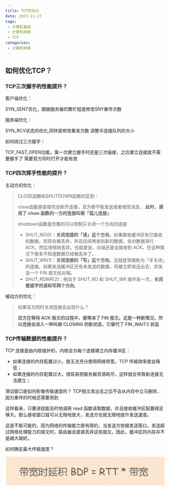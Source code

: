 ```yaml
---
title: TCP的优化
date: 2023-11-27
tags:
 - 计算机基础
 - 计算机网络
 - TCP
categories:
 - 计算机网络
---
```


<!-- more -->

## 如何优化TCP？

### TCP三次握手的性能提升？

客户端优化：

SYN_SENT优化，跟据服务器的繁忙程度修改SNY重传次数

服务端优化：

SYN_RCV状态的优化,同样是修改重发次数
调整半连接队列的大小

如何绕过三次握手：

TCP_FAST_OPEN功能，第一次建立握手时还是三次链接，之后建立连接就不需要握手了
需要双方同时打开才能有效

### TCP四次挥手性能的提升？

主动方的优化：

> CLOSE函数和SHUTDOWN函数的区别：
>
> close函数是直接完全断开连接，双方都不能发送或者接受消息， **此时，调用了 close 函数的一方的连接叫做「孤儿连接」**
>
> shutdown函数是优雅的可以控制只关闭一个方向的连接
>
> - SHUT_RD(0)：**关闭连接的「读」这个方向**，如果接收缓冲区有已接收的数据，则将会被丢弃，并且后续再收到新的数据，会对数据进行 ACK，然后悄悄地丢弃。也就是说，对端还是会接收到 ACK，在这种情况下根本不知道数据已经被丢弃了。
> - SHUT_WR(1)：**关闭连接的「写」这个方向**，这就是常被称为「半关闭」的连接。如果发送缓冲区还有未发送的数据，将被立即发送出去，并发送一个 FIN 报文给对端。
> - SHUT_RDWR(2)：相当于 SHUT_RD 和 SHUT_WR 操作各一次，**关闭套接字的读和写两个方向**。

被动方的优化：

> 如果双方同时关闭连接会出现什么？
>
> **双方在等待 ACK 报文的过程中，都等来了 FIN 报文。这是一种新情况，所以连接会进入一种叫做 CLOSING 的新状态，它替代了 FIN_WAIT2 状态**

### TCP传输数据的性能提升？

TCP 连接是由内核维护的，内核会为每个连接建立内存缓冲区：

- 如果连接的内存配置过小，就无法充分使用网络带宽，TCP 传输效率就会降低；
- 如果连接的内存配置过大，很容易把服务器资源耗尽，这样就会导致新连接无法建立；

滑动窗口是如何影像传输速度的？
TCP报文发出去之后不会从内存中立马删除，因为重传的时候还需要用到

这样看来，只要进程能及时地调用 read 函数读取数据，并且接收缓冲区配置得足够大，那么接收窗口就可以无限地放大，发送方也就无限地提升发送速度。 

这是不能可能的，因为网络的传输能力是有限的，当发送方依据发送窗口，发送超过网络处理能力的报文时，路由器会直接丢弃这些报文。因此，缓冲区的内存并不是越大越好。

如何确定最大传输速度？

![](2024-05-16-20-35-40.png)